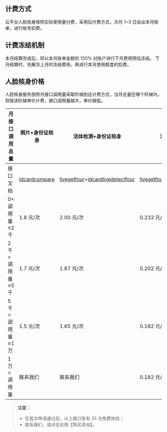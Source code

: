 ## 计费方式
云平台人脸核身按照实际使用量付费，采用后付费方式，次月 1~3 日会出本月账单，进行账号扣费。

## 计费冻结机制

本月结算完成后，将以本月账单金额的 120% 对账户进行下月费用预估冻结。
下月结算时，先解冻上月的冻结费用，再进行本月使用额度的扣费。

## 人脸核身价格

人脸核身服务按照月接口调用量采取阶梯到达计费方式，当月总量在哪个阶梯内，则按该阶梯单价计费，接口调用量越大，单价越低。

| 月接口调用总量 | 照片+身份证核身     | 活体检测+身份证核身     | 活体检测   |
| ------- | ------------------- | ------------------- | -------------- |
| 接口文档    | [idcardcompare](http://tcecqpoc.fsphere.cn/document/product/460/8171) | [livegetfour](http://tcecqpoc.fsphere.cn/document/product/460/8170)+[idcardlivedetectfour](http://tcecqpoc.fsphere.cn/document/product/460/8169) | [livegetfour](http://tcecqpoc.fsphere.cn/document/product/460/8170)+[livedetectfour](http://tcecqpoc.fsphere.cn/document/product/460/8168) |
| 0<调用量≤2 千   | 1.8 元/次        | 2.00 元/次        | 0.232 元/次         |
| 2 千<调用量≤5 千 | 1.7 元/次       | 1.87 元/次        | 0.202 元/次         |
| 5 千<调用量≤1 万 | 1.5 元/次      | 1.65 元/次        | 0.182 元/次          |
| 1 万<调用量   | 联系我们           | 联系我们           | 0.182 元/次         |

>**注意：** 
> - 在首次申请通过后，以上接口各有 25 次免费体验；
> - 联系我们，请点击右侧【购买咨询】。

